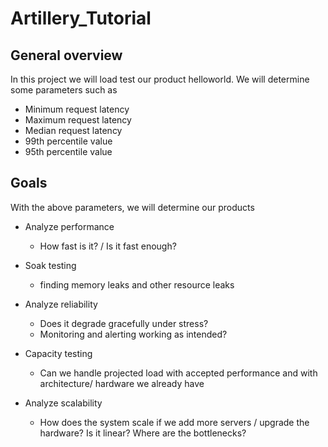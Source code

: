 # Artillery_Tutorial


## General overview

In this project we will load test our product helloworld. We will determine some parameters such as 
* Minimum request latency
* Maximum request latency
* Median request latency
* 99th percentile value
* 95th percentile value

## Goals

With the above parameters, we will determine our products
* Analyze performance
  - How fast is it? / Is it fast enough?

* Soak testing
  - finding memory leaks and other resource leaks

* Analyze reliability
  - Does it degrade gracefully under stress?
  - Monitoring and alerting working as intended?

* Capacity testing
  - Can we handle projected load with accepted performance and with architecture/ hardware we already have

* Analyze scalability
  - How does the system scale if we add more servers / upgrade the hardware? Is it linear? Where are the bottlenecks?
  
  
  
